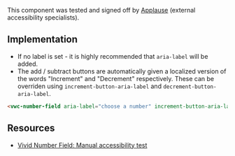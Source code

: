 <vwc-note connotation="success" headline="No issues found">
  <vwc-icon name="check-solid" connotation="success" label="Passed Accessibility Testing" slot="icon" size="0"></vwc-icon>
  <p>This component was tested and signed off by <a href="https://www.applause.com/">Applause</a> (external accessibility specialists).</p>
</vwc-note>

## Implementation

- If no label is set - it is highly recommended that `aria-label` will be added.
- The add / subtract buttons are automatically given a localized version of the words "Increment" and "Decrement" respectively. These can be overriden using `increment-button-aria-label` and `decrement-button-aria-label`.

```html
<vwc-number-field aria-label="choose a number" increment-button-aria-label="Add" decrement-button-aria-label="Subtract"></vwc-number-field>
```

## Resources

- [Vivid Number Field: Manual accessibility test](https://docs.google.com/spreadsheets/d/1HJuAWaADRbZqnvWJRArhBYP2G2aWSKWfWuAVovwsFjs/edit?gid=1175911860#gid=1175911860)
